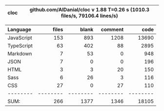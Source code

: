 | cloc | github.com/AlDanial/cloc v 1.88 T=0.26 s (1010.3 files/s, 79106.4 lines/s) |
| ---- | -------------------------------------------------------------------------- |

| Language   |    files |    blank |  comment |     code |
| :--------- | -------: | -------: | -------: | -------: |
| JavaScript |      153 |      893 |     1208 |    13690 |
| TypeScript |       63 |      402 |       88 |     2895 |
| Markdown   |        7 |       53 |        0 |      948 |
| JSON       |        7 |        0 |        0 |      196 |
| HTML       |        3 |        3 |       20 |      150 |
| Sass       |        6 |       26 |        3 |      116 |
| CSS        |       27 |        0 |       27 |      110 |
| --------   | -------- | -------- | -------- | -------- |
| SUM:       |      266 |     1377 |     1346 |    18105 |
